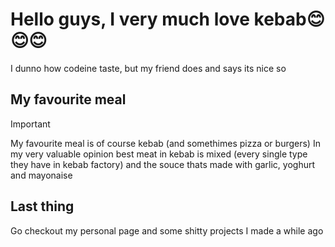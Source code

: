 # Hello guys, I very much love kebab😊😊😊
I dunno how codeine taste, but my friend does and says its nice so

## My favourite meal
> [!IMPORTANT]
> My favourite meal is of course kebab (and somethimes pizza or burgers)
> In my very valuable opinion best meat in kebab is mixed (every single type they have in kebab factory) and the souce thats made with garlic, yoghurt and mayonaise

## Last thing
Go checkout my personal page and some shitty projects I made a while ago
